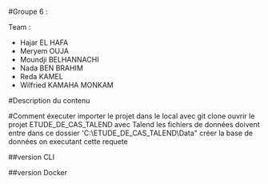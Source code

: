 #Groupe 6 :

Team : 
- Hajar EL HAFA 
- Meryem OUJA 
- Moundji BELHANNACHI 
- Nada BEN BRAHIM 
- Reda KAMEL 
- Wilfried KAMAHA MONKAM

#Description du contenu

#Comment éxecuter
importer le projet dans le local avec git clone
ouvrir le projet ETUDE_DE_CAS_TALEND avec Talend
les fichiers de données doivent entre dans ce dossier 'C:\ETUDE_DE_CAS_TALEND\Data"
créer la base de données on executant cette requete

##version CLI

##version Docker 
